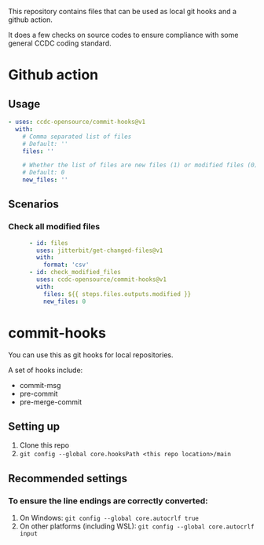 This repository contains files that can be used as local git hooks and a github
action.

It does a few checks on source codes to ensure compliance with some general
CCDC coding standard.

# Github action

## Usage
```yaml
- uses: ccdc-opensource/commit-hooks@v1
  with:
    # Comma separated list of files
    # Default: ''
    files: ''

    # Whether the list of files are new files (1) or modified files (0)
    # Default: 0
    new_files: ''
```

## Scenarios
### Check all modified files
```yaml
      - id: files
        uses: jitterbit/get-changed-files@v1
        with:
          format: 'csv'
      - id: check_modified_files
        uses: ccdc-opensource/commit-hooks@v1
        with:
          files: ${{ steps.files.outputs.modified }}
          new_files: 0
```

# commit-hooks
You can use this as git hooks for local repositories.

A set of hooks include:
* commit-msg
* pre-commit
* pre-merge-commit

## Setting up
1. Clone this repo
1. `git config --global core.hooksPath <this repo location>/main`

## Recommended settings
### To ensure the line endings are correctly converted:
1. On Windows: `git config --global core.autocrlf true`
1. On other platforms (including WSL): `git config --global core.autocrlf input`
